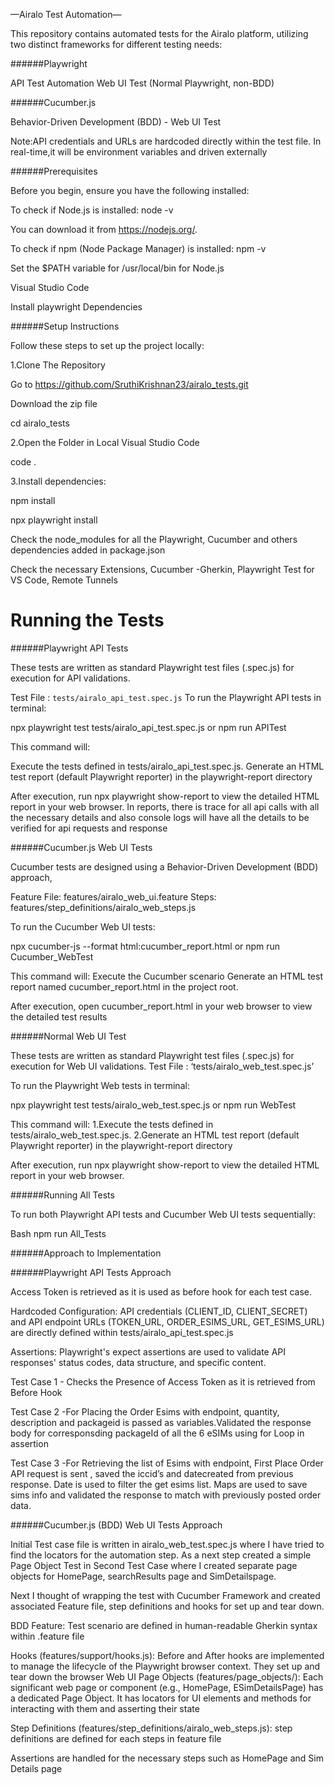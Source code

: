 —Airalo Test Automation—

This repository contains automated tests for the Airalo platform, utilizing two distinct frameworks for different testing needs:

######Playwright

API Test Automation
Web UI Test (Normal Playwright, non-BDD)

######Cucumber.js

Behavior-Driven Development (BDD) - Web UI Test

Note:API credentials and URLs are hardcoded directly within the test file. In real-time,it will be environment variables  and driven externally

######Prerequisites

Before you begin, ensure you have the following installed:

To check if Node.js is installed: node -v

You can download it from https://nodejs.org/.

To check if npm (Node Package Manager) is installed: npm -v

Set the $PATH variable for /usr/local/bin for Node.js

Visual Studio Code

Install playwright Dependencies

######Setup Instructions

Follow these steps to set up the project locally:

1.Clone The Repository

Go to https://github.com/SruthiKrishnan23/airalo_tests.git

Download the zip file

cd airalo_tests

2.Open the Folder in Local Visual Studio Code

code .

3.Install dependencies:

npm install

npx playwright install

Check the node_modules for all the Playwright, Cucumber and others dependencies added in package.json

Check the necessary Extensions, Cucumber -Gherkin, Playwright Test for VS Code, Remote Tunnels

# Running the Tests

######Playwright API Tests

These tests are written as standard Playwright test files (.spec.js) for execution for API validations.

Test File : `tests/airalo_api_test.spec.js`
To run the Playwright API tests in terminal:

npx playwright test tests/airalo_api_test.spec.js or
npm run APITest

This command will:

Execute the tests defined in tests/airalo_api_test.spec.js.
Generate an HTML test report (default Playwright reporter) in the playwright-report directory

After execution, run npx playwright show-report to view the detailed HTML report in your web browser.
In reports, there is trace for all api calls with all the necessary details and also console logs will have all the details to be verified for api requests and response

######Cucumber.js Web UI Tests

Cucumber tests are designed using a Behavior-Driven Development (BDD) approach, 

Feature File: features/airalo_web_ui.feature
Steps: features/step_definitions/airalo_web_steps.js

To run the Cucumber Web UI tests:

npx cucumber-js --format html:cucumber_report.html or
npm run Cucumber_WebTest

This command will:
Execute the Cucumber scenario
Generate an HTML test report named cucumber_report.html in the project root.

After execution, open cucumber_report.html in your web browser to view the detailed test results 

######Normal Web UI Test

These tests are written as standard Playwright test files (.spec.js) for execution for Web UI validations.
Test File : ‘tests/airalo_web_test.spec.js’

To run the Playwright Web tests in terminal:

npx playwright test tests/airalo_web_test.spec.js  or
npm run WebTest

This command will:
1.Execute the tests defined in tests/airalo_web_test.spec.js.
2.Generate an HTML test report (default Playwright reporter) in the playwright-report directory

After execution, run npx playwright show-report to view the detailed HTML report in your web browser.

######Running All Tests

To run both Playwright API tests and Cucumber Web UI tests sequentially:

Bash
npm run All_Tests

######Approach to Implementation

######Playwright API Tests Approach

Access Token is retrieved as it is used as before hook for each test case.

Hardcoded Configuration: API credentials (CLIENT_ID, CLIENT_SECRET) and API endpoint URLs (TOKEN_URL, ORDER_ESIMS_URL, GET_ESIMS_URL) are directly defined within tests/airalo_api_test.spec.js

Assertions: Playwright's expect assertions are used to validate API responses' status codes, data structure, and specific content.

Test Case 1 - Checks the Presence of Access Token as it is retrieved from Before Hook

Test Case 2 -For Placing the Order Esims with endpoint, quantity, description and packageid is passed as variables.Validated the  response body for corresponsding packageId of  all the 6 eSIMs using for Loop in assertion

Test Case 3 -For Retrieving the list of Esims with endpoint, First Place Order API request is sent , saved the iccid’s and datecreated from previous response. Date is used to filter the get esims list. Maps are used to save sims info and validated the response to match with previously posted order data.

######Cucumber.js (BDD) Web UI Tests Approach

Initial Test case file is written in airalo_web_test.spec.js where I have tried to find the locators for the automation step. As a next step created a simple Page Object Test  in Second Test Case where I created separate page objects for HomePage, searchResults page and SimDetailspage.

Next I thought of wrapping the test with Cucumber Framework and created associated Feature file, step definitions and hooks for set up and tear down.

BDD Feature: Test scenario are defined in human-readable Gherkin syntax within .feature file

Hooks (features/support/hooks.js): Before and After hooks are implemented to manage the lifecycle of the Playwright browser context. They set up and tear down the browser Web UI Page 
Objects (features/page_objects/): Each significant web page or component (e.g., HomePage, ESimDetailsPage) has a dedicated Page Object. It has locators for UI elements and methods for interacting with them and asserting their state

Step Definitions (features/step_definitions/airalo_web_steps.js): step definitions are defined for each steps in feature file

Assertions are handled for the necessary steps such as HomePage and Sim Details page
